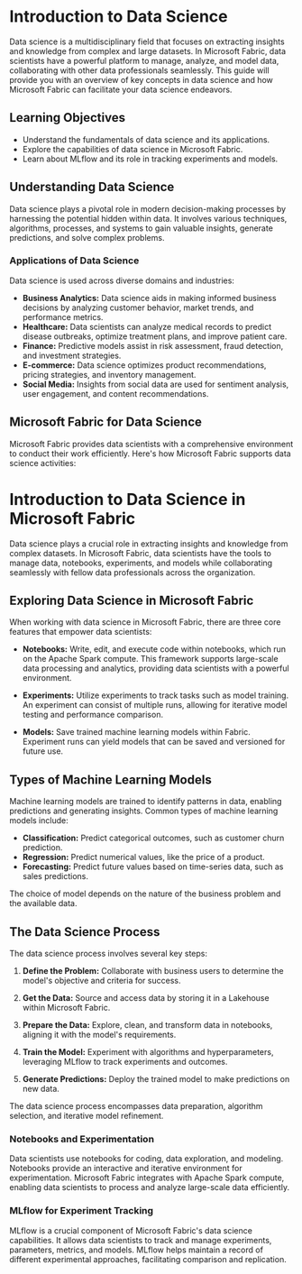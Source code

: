 # Introduction to Data Science

Data science is a multidisciplinary field that focuses on extracting insights and knowledge from complex and large datasets. In Microsoft Fabric, data scientists have a powerful platform to manage, analyze, and model data, collaborating with other data professionals seamlessly. This guide will provide you with an overview of key concepts in data science and how Microsoft Fabric can facilitate your data science endeavors.

## Learning Objectives

- Understand the fundamentals of data science and its applications.
- Explore the capabilities of data science in Microsoft Fabric.
- Learn about MLflow and its role in tracking experiments and models.

## Understanding Data Science

Data science plays a pivotal role in modern decision-making processes by harnessing the potential hidden within data. It involves various techniques, algorithms, processes, and systems to gain valuable insights, generate predictions, and solve complex problems.

### Applications of Data Science

Data science is used across diverse domains and industries:

- **Business Analytics:** Data science aids in making informed business decisions by analyzing customer behavior, market trends, and performance metrics.
- **Healthcare:** Data scientists can analyze medical records to predict disease outbreaks, optimize treatment plans, and improve patient care.
- **Finance:** Predictive models assist in risk assessment, fraud detection, and investment strategies.
- **E-commerce:** Data science optimizes product recommendations, pricing strategies, and inventory management.
- **Social Media:** Insights from social data are used for sentiment analysis, user engagement, and content recommendations.

## Microsoft Fabric for Data Science

Microsoft Fabric provides data scientists with a comprehensive environment to conduct their work efficiently. Here's how Microsoft Fabric supports data science activities:
# Introduction to Data Science in Microsoft Fabric

Data science plays a crucial role in extracting insights and knowledge from complex datasets. In Microsoft Fabric, data scientists have the tools to manage data, notebooks, experiments, and models while collaborating seamlessly with fellow data professionals across the organization.


## Exploring Data Science in Microsoft Fabric

When working with data science in Microsoft Fabric, there are three core features that empower data scientists:

- **Notebooks:** Write, edit, and execute code within notebooks, which run on the Apache Spark compute. This framework supports large-scale data processing and analytics, providing data scientists with a powerful environment.

- **Experiments:** Utilize experiments to track tasks such as model training. An experiment can consist of multiple runs, allowing for iterative model testing and performance comparison.

- **Models:** Save trained machine learning models within Fabric. Experiment runs can yield models that can be saved and versioned for future use.

## Types of Machine Learning Models

Machine learning models are trained to identify patterns in data, enabling predictions and generating insights. Common types of machine learning models include:

- **Classification:** Predict categorical outcomes, such as customer churn prediction.
- **Regression:** Predict numerical values, like the price of a product.
- **Forecasting:** Predict future values based on time-series data, such as sales predictions.

The choice of model depends on the nature of the business problem and the available data.

## The Data Science Process

The data science process involves several key steps:

1. **Define the Problem:** Collaborate with business users to determine the model's objective and criteria for success.

2. **Get the Data:** Source and access data by storing it in a Lakehouse within Microsoft Fabric.

3. **Prepare the Data:** Explore, clean, and transform data in notebooks, aligning it with the model's requirements.

4. **Train the Model:** Experiment with algorithms and hyperparameters, leveraging MLflow to track experiments and outcomes.

5. **Generate Predictions:** Deploy the trained model to make predictions on new data.

The data science process encompasses data preparation, algorithm selection, and iterative model refinement.


### Notebooks and Experimentation

Data scientists use notebooks for coding, data exploration, and modeling. Notebooks provide an interactive and iterative environment for experimentation. Microsoft Fabric integrates with Apache Spark compute, enabling data scientists to process and analyze large-scale data efficiently.

### MLflow for Experiment Tracking

MLflow is a crucial component of Microsoft Fabric's data science capabilities. It allows data scientists to track and manage experiments, parameters, metrics, and models. MLflow helps maintain a record of different experimental approaches, facilitating comparison and replication.

